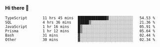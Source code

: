 ### Hi there 👋

<!--START_SECTION:waka-->

```text
TypeScript       11 hrs 45 mins  █████████████▓░░░░░░░░░░░   54.53 %
SQL              4 hrs 36 mins   █████▒░░░░░░░░░░░░░░░░░░░   21.36 %
JavaScript       1 hr 16 mins    █▒░░░░░░░░░░░░░░░░░░░░░░░   05.91 %
Prisma           1 hr 12 mins    █▒░░░░░░░░░░░░░░░░░░░░░░░   05.64 %
Bash             31 mins         ▓░░░░░░░░░░░░░░░░░░░░░░░░   02.44 %
Other            30 mins         ▓░░░░░░░░░░░░░░░░░░░░░░░░   02.34 %
```

<!--END_SECTION:waka-->

<!--
**arlenxuzj/arlenxuzj** is a ✨ _special_ ✨ repository because its `README.md` (this file) appears on your GitHub profile.

Here are some ideas to get you started:

- 🔭 I’m currently working on ...
- 🌱 I’m currently learning ...
- 👯 I’m looking to collaborate on ...
- 🤔 I’m looking for help with ...
- 💬 Ask me about ...
- 📫 How to reach me: ...
- 😄 Pronouns: ...
- ⚡ Fun fact: ...
-->
